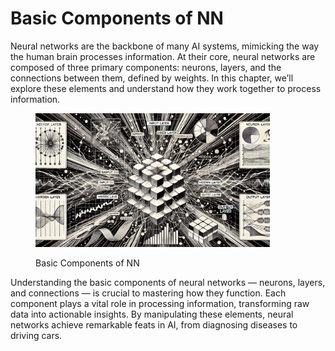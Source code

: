# Basic Components of NN

Neural networks are the backbone of many AI systems, mimicking the way the human brain processes information. At their core, neural networks are composed of three primary components: neurons, layers, and the connections between them, defined by weights. In this chapter, we’ll explore these elements and understand how they work together to process information.

<div align="left"><figure><img src="../../../.gitbook/assets/image (146).png" alt="" width="375"><figcaption><p>Basic Components of NN</p></figcaption></figure></div>

Understanding the basic components of neural networks — neurons, layers, and connections — is crucial to mastering how they function. Each component plays a vital role in processing information, transforming raw data into actionable insights. By manipulating these elements, neural networks achieve remarkable feats in AI, from diagnosing diseases to driving cars.
